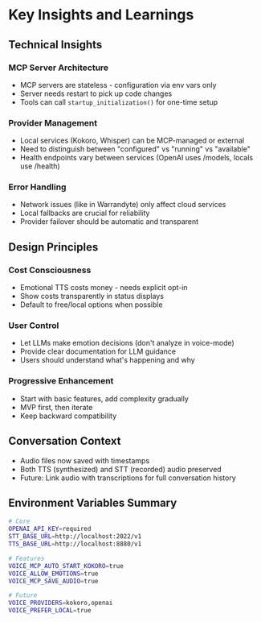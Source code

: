 # Key Insights and Learnings

## Technical Insights

### MCP Server Architecture
- MCP servers are stateless - configuration via env vars only
- Server needs restart to pick up code changes
- Tools can call `startup_initialization()` for one-time setup

### Provider Management
- Local services (Kokoro, Whisper) can be MCP-managed or external
- Need to distinguish between "configured" vs "running" vs "available"
- Health endpoints vary between services (OpenAI uses /models, locals use /health)

### Error Handling
- Network issues (like in Warrandyte) only affect cloud services
- Local fallbacks are crucial for reliability
- Provider failover should be automatic and transparent

## Design Principles

### Cost Consciousness
- Emotional TTS costs money - needs explicit opt-in
- Show costs transparently in status displays
- Default to free/local options when possible

### User Control
- Let LLMs make emotion decisions (don't analyze in voice-mode)
- Provide clear documentation for LLM guidance
- Users should understand what's happening and why

### Progressive Enhancement
- Start with basic features, add complexity gradually
- MVP first, then iterate
- Keep backward compatibility

## Conversation Context
- Audio files now saved with timestamps
- Both TTS (synthesized) and STT (recorded) audio preserved
- Future: Link audio with transcriptions for full conversation history

## Environment Variables Summary
```bash
# Core
OPENAI_API_KEY=required
STT_BASE_URL=http://localhost:2022/v1
TTS_BASE_URL=http://localhost:8880/v1

# Features
VOICE_MCP_AUTO_START_KOKORO=true
VOICE_ALLOW_EMOTIONS=true
VOICE_MCP_SAVE_AUDIO=true

# Future
VOICE_PROVIDERS=kokoro,openai
VOICE_PREFER_LOCAL=true
```